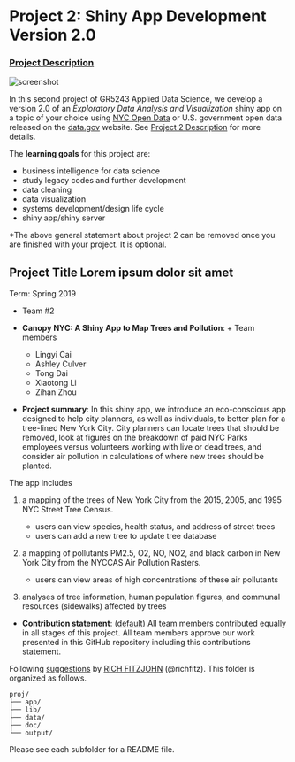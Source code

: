 # Project 2: Shiny App Development Version 2.0

### [Project Description](doc/project2_desc.md)

![screenshot](doc/screenshot2.png)

In this second project of GR5243 Applied Data Science, we develop a version 2.0 of an *Exploratory Data Analysis and Visualization* shiny app on a topic of your choice using [NYC Open Data](https://opendata.cityofnewyork.us/) or U.S. government open data released on the [data.gov](https://data.gov/) website. See [Project 2 Description](doc/project2_desc.md) for more details.  

The **learning goals** for this project are:

- business intelligence for data science
- study legacy codes and further development
- data cleaning
- data visualization
- systems development/design life cycle
- shiny app/shiny server

*The above general statement about project 2 can be removed once you are finished with your project. It is optional.

## Project Title Lorem ipsum dolor sit amet
Term: Spring 2019

+ Team #2
+ **Canopy NYC: A Shiny App to Map Trees and Pollution**: + Team members
	+ Lingyi Cai
	+ Ashley Culver
	+ Tong Dai
	+ Xiaotong Li
	+ Zihan Zhou

+ **Project summary**: In this shiny app, we introduce an eco-conscious app designed to help city planners, as well as individuals, to better plan for a tree-lined New York City. City planners can locate trees that should be removed, look at figures on the breakdown of paid NYC Parks employees versus volunteers working with live or dead trees, and consider air pollution in calculations of where new trees should be planted.

The app includes 

1) a mapping of the trees of New York City from the 2015, 2005, and 1995 NYC Street Tree Census.
	- users can view species, health status, and address of street trees
	- users can add a new tree to update tree database
	
2) a mapping of pollutants PM2.5, O2, NO, NO2, and black carbon in New York City from the NYCCAS Air Pollution Rasters.
	- users can view areas of high concentrations of these air pollutants
	
3) analyses of tree information, human population figures, and communal resources (sidewalks) affected by trees

+ **Contribution statement**: ([default](doc/a_note_on_contributions.md)) All team members contributed equally in all stages of this project. All team members approve our work presented in this GitHub repository including this contributions statement. 

Following [suggestions](http://nicercode.github.io/blog/2013-04-05-projects/) by [RICH FITZJOHN](http://nicercode.github.io/about/#Team) (@richfitz). This folder is organized as follows.

```
proj/
├── app/
├── lib/
├── data/
├── doc/
└── output/
```

Please see each subfolder for a README file.

